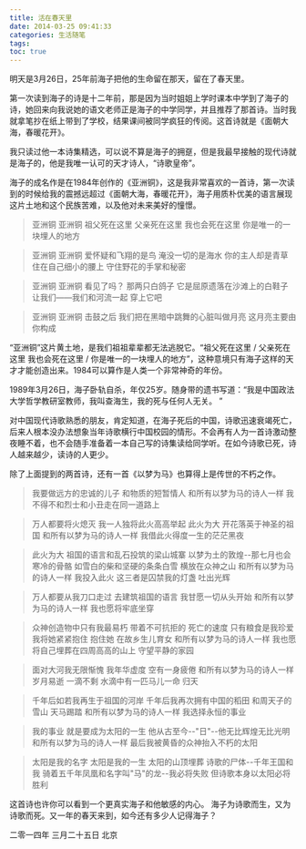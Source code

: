 ```yaml
---
title: 活在春天里
date: 2014-03-25 09:41:33
categories: 生活随笔
tags:
toc: true
---
```


明天是3月26日，25年前海子把他的生命留在那天，留在了春天里。

第一次读到海子的诗是十二年前，那是因为当时姐姐上学时课本中学到了海子的诗，她回来向我说她的语文老师正是海子的中学同学，并且推荐了那首诗。当时我就拿笔抄在纸上带到了学校，结果课间被同学疯狂的传阅。这首诗就是《面朝大海，春暖花开》。

我只读过他一本诗集精选，可以说不算是海子的拥趸，但是我最早接触的现代诗就是海子的，他是我唯一认可的天才诗人，“诗歌皇帝”。

海子的成名作是在1984年创作的《亚洲铜》，这是我非常喜欢的一首诗，第一次读到的时候给我的震撼远超过《面朝大海，春暖花开》，海子用质朴优美的语言展现这片土地和这个民族苦难，以及他对未来美好的憧憬。

> 亚洲铜 亚洲铜
祖父死在这里 父亲死在这里 我也会死在这里
你是唯一的一块埋人的地方

> 亚洲铜 亚洲铜
爱怀疑和飞翔的是鸟 淹没一切的是海水
你的主人却是青草 住在自己细小的腰上
守住野花的手掌和秘密

> 亚洲铜 亚洲铜
看见了吗？ 那两只白鸽子 它是屈原遗落在沙滩上的白鞋子
让我们——我们和河流一起 穿上它吧

> 亚洲铜 亚洲铜
击鼓之后 我们把在黑暗中跳舞的心脏叫做月亮
这月亮主要由你构成

“亚洲铜”这片黄土地，是我们祖祖辈辈都无法逃脱它。“祖父死在这里 / 父亲死在这里 我也会死在这里 / 你是唯一的一块埋人的地方”，这种意境只有海子这样的天才才能创造出来。1984可以算作是人类一个非常神奇的年份。

1989年3月26日，海子卧轨自杀，年仅25岁。随身带的遗书写道：“我是中国政法大学哲学教研室教师，我叫查海生，我的死与任何人无关。 ”

对中国现代诗歌熟悉的朋友，肯定知道，在海子死后的中国，诗歌迅速衰竭死亡，后来人根本没办法想象当年诗歌横行中国校园的情形。不会再有人为一首诗激动整夜睡不着，也不会随手准备着一本自己写的诗集读给同学听。在如今诗歌已死，诗人越来越少，读诗的人更少。

除了上面提到的两首诗，还有一首《以梦为马》也算得上是传世的不朽之作。

> 我要做远方的忠诚的儿子 
和物质的短暂情人 
和所有以梦为马的诗人一样 
我不得不和烈士和小丑走在同一道路上 

> 万人都要将火熄灭 我一人独将此火高高举起 
此火为大 开花落英于神圣的祖国 
和所有以梦为马的诗人一样 
我借此火得度一生的茫茫黑夜 

> 此火为大 祖国的语言和乱石投筑的梁山城寨 
以梦为土的敦煌--那七月也会寒冷的骨骼 
如雪白的柴和坚硬的条条白雪 横放在众神之山 
和所有以梦为马的诗人一样 
我投入此火 这三者是囚禁我的灯盏 吐出光辉 

> 万人都要从我刀口走过 去建筑祖国的语言 
我甘愿一切从头开始 
和所有以梦为马的诗人一样 
我也愿将牢底坐穿 

> 众神创造物中只有我最易朽 带着不可抗拒的 死亡的速度 
只有粮食是我珍爱 我将她紧紧抱住 抱住她 在故乡生儿育女 
和所有以梦为马的诗人一样 
我也愿将自己埋葬在四周高高的山上 守望平静的家园 

> 面对大河我无限惭愧 
我年华虚度 空有一身疲倦 
和所有以梦为马的诗人一样 
岁月易逝 一滴不剩 水滴中有一匹马儿一命 归天 

> 千年后如若我再生于祖国的河岸 
千年后我再次拥有中国的稻田 和周天子的雪山 天马踢踏 
和所有以梦为马的诗人一样 
我选择永恒的事业 

> 我的事业 就是要成为太阳的一生 
他从古至今--"日"--他无比辉煌无比光明 
和所有以梦为马的诗人一样 
最后我被黄昏的众神抬入不朽的太阳 

> 太阳是我的名字 
太阳是我的一生 
太阳的山顶埋葬 诗歌的尸体--千年王国和我 
骑着五千年凤凰和名字叫"马"的龙--我必将失败 
但诗歌本身以太阳必将胜利
 

这首诗也许你可以看到一个更真实海子和他敏感的内心。
海子为诗歌而生，又为诗歌而死。又一年的春天来到，如今还有多少人记得海子？ 


二零一四年 三月二十五日  北京
